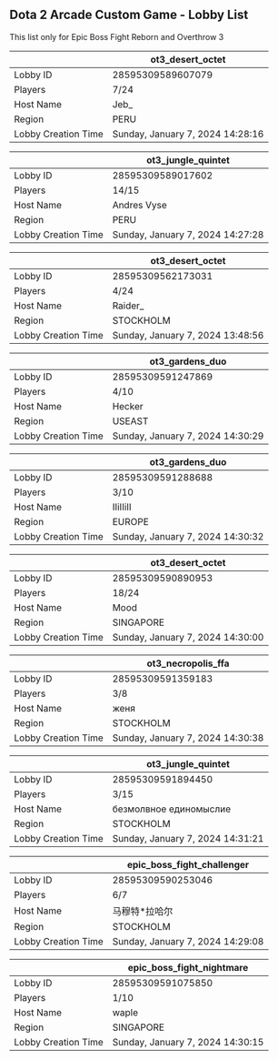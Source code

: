 ## Dota 2 Arcade Custom Game - Lobby List

This list only for Epic Boss Fight Reborn and Overthrow 3

|  | ot3_desert_octet |
| ------ | ------ |
| Lobby ID | 28595309589607079 |
| Players | 7/24 |
| Host Name | Jeb_ |
| Region | PERU |
| Lobby Creation Time | Sunday, January 7, 2024 14:28:16 |


|  | ot3_jungle_quintet |
| ------ | ------ |
| Lobby ID | 28595309589017602 |
| Players | 14/15 |
| Host Name | Andres Vyse |
| Region | PERU |
| Lobby Creation Time | Sunday, January 7, 2024 14:27:28 |


|  | ot3_desert_octet |
| ------ | ------ |
| Lobby ID | 28595309562173031 |
| Players | 4/24 |
| Host Name | Raider_ |
| Region | STOCKHOLM |
| Lobby Creation Time | Sunday, January 7, 2024 13:48:56 |


|  | ot3_gardens_duo |
| ------ | ------ |
| Lobby ID | 28595309591247869 |
| Players | 4/10 |
| Host Name | Hecker |
| Region | USEAST |
| Lobby Creation Time | Sunday, January 7, 2024 14:30:29 |


|  | ot3_gardens_duo |
| ------ | ------ |
| Lobby ID | 28595309591288688 |
| Players | 3/10 |
| Host Name | IIiIIiII |
| Region | EUROPE |
| Lobby Creation Time | Sunday, January 7, 2024 14:30:32 |


|  | ot3_desert_octet |
| ------ | ------ |
| Lobby ID | 28595309590890953 |
| Players | 18/24 |
| Host Name | Mood |
| Region | SINGAPORE |
| Lobby Creation Time | Sunday, January 7, 2024 14:30:00 |


|  | ot3_necropolis_ffa |
| ------ | ------ |
| Lobby ID | 28595309591359183 |
| Players | 3/8 |
| Host Name | женя |
| Region | STOCKHOLM |
| Lobby Creation Time | Sunday, January 7, 2024 14:30:38 |


|  | ot3_jungle_quintet |
| ------ | ------ |
| Lobby ID | 28595309591894450 |
| Players | 3/15 |
| Host Name | безмолвное единомыслие |
| Region | STOCKHOLM |
| Lobby Creation Time | Sunday, January 7, 2024 14:31:21 |


|  | epic_boss_fight_challenger |
| ------ | ------ |
| Lobby ID | 28595309590253046 |
| Players | 6/7 |
| Host Name | 马穆特*拉哈尔 |
| Region | STOCKHOLM |
| Lobby Creation Time | Sunday, January 7, 2024 14:29:08 |


|  | epic_boss_fight_nightmare |
| ------ | ------ |
| Lobby ID | 28595309591075850 |
| Players | 1/10 |
| Host Name | waple |
| Region | SINGAPORE |
| Lobby Creation Time | Sunday, January 7, 2024 14:30:15 |


